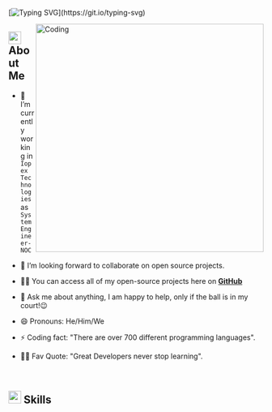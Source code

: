 [![Typing SVG](https://readme-typing-svg.herokuapp.com?font=Monaco&size=30&duration=7000&background=E4E4E400&lines=Hey+I'm+maharaja!;I'm+a+self+taught+Web+Developer;I+am+interested+in+Web+Development+and+AI.;A+big+fan+of+Football...)](https://git.io/typing-svg)

<img align="right" alt="Coding" width="450" src="https://cdn.dribbble.com/users/1162077/screenshots/3848914/programmer.gif">

## <img src="https://c.tenor.com/NCRHhqkXrJYAAAAi/programmers-go-internet.gif" width="25">  <b>About Me</b>

- 🔭 I’m currently working in `Iopex Technologies` as `System Engineer-NOC`

- 👯 I’m looking forward to collaborate on open source projects.

- 👨‍💻 You can access all of my open-source projects here on **[GitHub](https://github.com/sarath-pm)**

- 💬 Ask me about anything, I am happy to help, only if the ball is in my court!😉

- 😄 Pronouns: He/Him/We

- ⚡ Coding fact: "There are over 700 different programming languages".

- 💪🏼 Fav Quote: "Great Developers never stop learning".

<br>

## <img src="https://media2.giphy.com/media/QssGEmpkyEOhBCb7e1/giphy.gif?cid=ecf05e47a0n3gi1bfqntqmob8g9aid1oyj2wr3ds3mg700bl&rid=giphy.gif" width ="25"><b> Skills</b>
